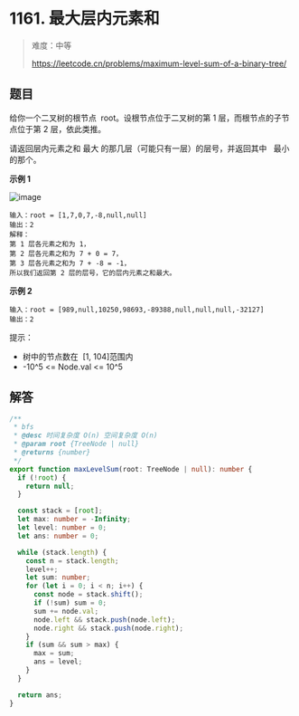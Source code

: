 # 1161. 最大层内元素和

> 难度：中等
>
> https://leetcode.cn/problems/maximum-level-sum-of-a-binary-tree/

## 题目

给你一个二叉树的根节点  root。设根节点位于二叉树的第 1 层，而根节点的子节点位于第 2 层，依此类推。

请返回层内元素之和 最大 的那几层（可能只有一层）的层号，并返回其中   最小 的那个。

**示例 1**

![image](https://user-images.githubusercontent.com/25545052/182034630-f4dea6f4-f43a-419b-8508-93daa4f0fbfe.png)

```
输入：root = [1,7,0,7,-8,null,null]
输出：2
解释：
第 1 层各元素之和为 1，
第 2 层各元素之和为 7 + 0 = 7，
第 3 层各元素之和为 7 + -8 = -1，
所以我们返回第 2 层的层号，它的层内元素之和最大。
```

**示例 2**

```
输入：root = [989,null,10250,98693,-89388,null,null,null,-32127]
输出：2
```

提示：

- 树中的节点数在  [1, 104]范围内
- -10^5 <= Node.val <= 10^5

## 解答

```typescript
/**
 * bfs
 * @desc 时间复杂度 O(n) 空间复杂度 O(n)
 * @param root {TreeNode | null}
 * @returns {number}
 */
export function maxLevelSum(root: TreeNode | null): number {
  if (!root) {
    return null;
  }

  const stack = [root];
  let max: number = -Infinity;
  let level: number = 0;
  let ans: number = 0;

  while (stack.length) {
    const n = stack.length;
    level++;
    let sum: number;
    for (let i = 0; i < n; i++) {
      const node = stack.shift();
      if (!sum) sum = 0;
      sum += node.val;
      node.left && stack.push(node.left);
      node.right && stack.push(node.right);
    }
    if (sum && sum > max) {
      max = sum;
      ans = level;
    }
  }

  return ans;
}
```
